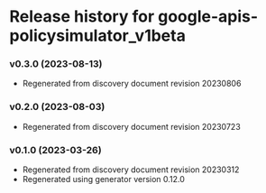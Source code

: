 # Release history for google-apis-policysimulator_v1beta

### v0.3.0 (2023-08-13)

* Regenerated from discovery document revision 20230806

### v0.2.0 (2023-08-03)

* Regenerated from discovery document revision 20230723

### v0.1.0 (2023-03-26)

* Regenerated from discovery document revision 20230312
* Regenerated using generator version 0.12.0


